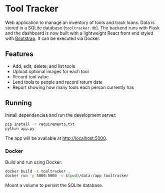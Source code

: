 # Tool Tracker

Web application to manage an inventory of tools and track loans. Data is stored in a SQLite database (`tooltracker.db`).
The backend runs with Flask and the dashboard is now built with a lightweight React front end styled with [Bootstrap](https://getbootstrap.com/). It can be executed via Docker.

## Features

- Add, edit, delete, and list tools
- Upload optional images for each tool
- Record tool value
- Lend tools to people and record return date
- Report showing how many tools each person currently has

## Running

Install dependencies and run the development server:

```bash
pip install -r requirements.txt
python app.py
```

The app will be available at [http://localhost:5000](http://localhost:5000).

### Docker

Build and run using Docker:

```bash
docker build -t tooltracker .
docker run -p 5000:5000 -v $(pwd)/data:/app tooltracker
```

Mount a volume to persist the SQLite database.
